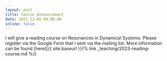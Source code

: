 ```yaml
---
layout: post
title: Course Announcement
date: 2022-12-05 00:00:00
inline: false
---
```


I will give a reading course on Resonances in Dynamical Systems. Please register via the Google Form that I sent via the mailing list. More information can be found [here]({{ site.baseurl }}{% link _teaching/2023-reading-course.md %})